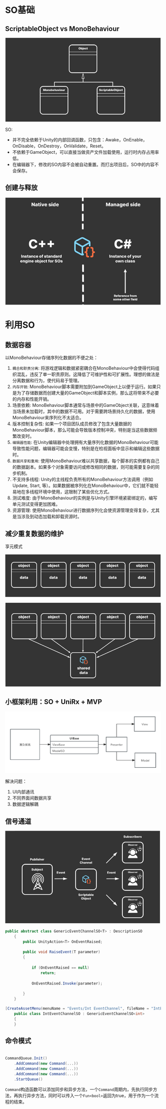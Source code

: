 # SO基础

## ScriptableObject vs MonoBehaviour

![Mono vs SO](./imgs/Mono_vs_SO.png)

SO:
- 并不完全依赖于Unity的内部回调函数，只包含：Awake，OnEnable，OnDisable，OnDestroy，OnValidate，Reset。
- 不依赖于GameObject，可以直接当做资产文件加载使用，运行时内存占用率低。
- 在编辑器下，修改的SO内容不会被自动重置。而打出项目后，SO中的内容不会保存。

## 创建与释放

![释放SO](./imgs/Release_SO.png)

# 利用SO

## 数据容器

以MonoBehaviour存储序列化数据的不便之处：

1. `耦合和职责分离`: 将游戏逻辑和数据紧密耦合在MonoBehaviour中会使得代码组织混乱，违反了单一职责原则。这降低了可维护性和可扩展性。理想的做法是分离数据和行为，使代码易于管理。
2. `内存开销`: MonoBehaviour脚本需要附加到GameObject上以便于运行。如果只是为了存储数据而创建大量的GameObject和脚本实例，那么这将带来不必要的内存和性能开销。
3. 场景依赖: MonoBehaviour脚本通常与场景中的GameObject关联，这意味着当场景未加载时，其中的数据不可用。对于需要跨场景持久化的数据，使用MonoBehaviour来序列化不太适合。
4. 版本控制复杂性: 如果一个项目团队成员修改了包含大量数据的MonoBehaviour脚本，那么可能会导致版本控制冲突，特别是当这些数据频繁改变时。
5. `编辑器性能`: 在Unity编辑器中处理拥有大量序列化数据的MonoBehaviour可能导致性能问题，编辑器可能会变慢，特别是在检视面板中显示和编辑这些数据时。
6. `数据共享和重用`: 使用MonoBehaviour难以共享数据，每个脚本的实例都有自己的数据副本。如果多个对象需要访问或修改相同的数据，则可能需要复杂的同步机制。
7. 不支持多线程: Unity的主线程负责所有的MonoBehaviour方法调用（例如Update, Start, 等）。如果数据被序列化在MonoBehaviour中，它们就不能轻易地在多线程环境中使用，这限制了某些优化方式。
8. 测试难度: 由于MonoBehaviour的实例是与Unity引擎环境紧密绑定的，编写单元测试变得更加困难。
9. 资源管理: 使用MonoBehaviour进行数据序列化会使资源管理变得复杂，尤其是当涉及到动态加载和卸载资源时。

## 减少重复数据的维护

享元模式

![各一份的数据](imgs/Duplicate_Data.png)

![享元模式的数据存储](imgs/Single_Data.png)

## 小框架利用：SO + UniRx + MVP

![UML](imgs/MVPR_UML.png)

解决问题：
1. UI内部通讯
2. 不同界面间数据共享
3. 数据逻辑解耦

## 信号通道

![EventChannel](imgs/Event_Channel.png)

```C#
public abstract class GenericEventChannelSO<T> : DescriptionSO
    {
        public UnityAction<T> OnEventRaised;
 
        public void RaiseEvent(T parameter)
        {

            if (OnEventRaised == null)
                return;

            OnEventRaised.Invoke(parameter);

        }
    }
```

```C#
[CreateAssetMenu(menuName = "Events/Int EventChannel", fileName = "IntEventChannel")]
    public class IntEventChannelSO : GenericEventChannelSO<int>
    {
    }
```

## 命令模式

```C#

CommandQueue.Init()
    .AddCommand(new Command(...))
    .AddCommand(new Command(...))
    .AddCommand(new Command(...))
    .StartQueue()

```

`Command`构造函数可以添加同步和异步方法，一个`Command`周期内，先执行同步方法，再执行异步方法，同时可以传入一个`Fun<bool>`返回为true，用于作为一个流程的结束。
